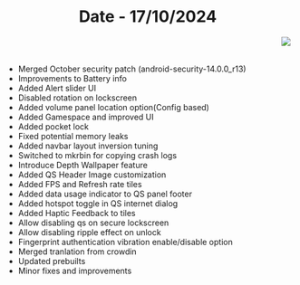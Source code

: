 <h1 align="center">Date - 17/10/2024</h1>

<img src="https://github.com/SuperiorOS-Devices/changelogs/assets/66232233/e3d80293-2cb0-4049-9a8f-d2b277866dee" align="right">

&nbsp;  
&nbsp;

- Merged October security patch (android-security-14.0.0_r13)
- Improvements to Battery info
- Added Alert slider UI
- Disabled rotation on lockscreen
- Added volume panel location option(Config based)
- Added Gamespace and improved UI
- Added pocket lock
- Fixed potential memory leaks
- Added navbar layout inversion tuning
- Switched to mkrbin for copying crash logs
- Introduce Depth Wallpaper feature
- Added QS Header Image customization
- Added FPS and Refresh rate tiles
- Added data usage indicator to QS panel footer
- Added hotspot toggle in QS internet dialog
- Added Haptic Feedback to tiles
- Allow disabling qs on secure lockscreen
- Allow disabling ripple effect on unlock
- Fingerprint authentication vibration enable/disable option
- Merged tranlation from crowdin
- Updated prebuilts
- Minor fixes and improvements

